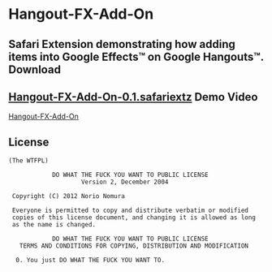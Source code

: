 Hangout-FX-Add-On
=================
Safari Extension demonstrating how adding items into Google Effects™ on Google Hangouts™.
Download
--------
[Hangout-FX-Add-On-0.1.safariextz](http://github.com/downloads/norio-nomura/Hangout-FX-Add-On/Hangout-FX-Add-On-0.1.safariextz)
Demo Video
----------
[Hangout-FX-Add-On](https://www.youtube.com/watch?v=BgwX41Wi1JM)

License
-------
	(The WTFPL)
	
	            DO WHAT THE FUCK YOU WANT TO PUBLIC LICENSE
	                    Version 2, December 2004
	
	 Copyright (C) 2012 Norio Nomura
	
	 Everyone is permitted to copy and distribute verbatim or modified
	 copies of this license document, and changing it is allowed as long
	 as the name is changed.
	
	            DO WHAT THE FUCK YOU WANT TO PUBLIC LICENSE
	   TERMS AND CONDITIONS FOR COPYING, DISTRIBUTION AND MODIFICATION
	
	  0. You just DO WHAT THE FUCK YOU WANT TO.
